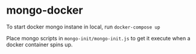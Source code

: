 # mongo-docker

To start docker mongo instane in local, run  `docker-compose up `


Place mongo scripts in `mongo-init/mongo-init.js` to get it execute when a docker container spins up.
